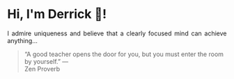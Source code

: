 # Hi, I'm Derrick 👋!
<p align="justify">I admire uniqueness and believe that a clearly focused mind can achieve anything...</p> 
<!-- #quote-start -->
<blockquote>&ldquo;A good teacher opens the door for you, but you must enter the room by yourself.&rdquo; &mdash; <footer>Zen Proverb</footer></blockquote>
<!-- #quote-end -->
